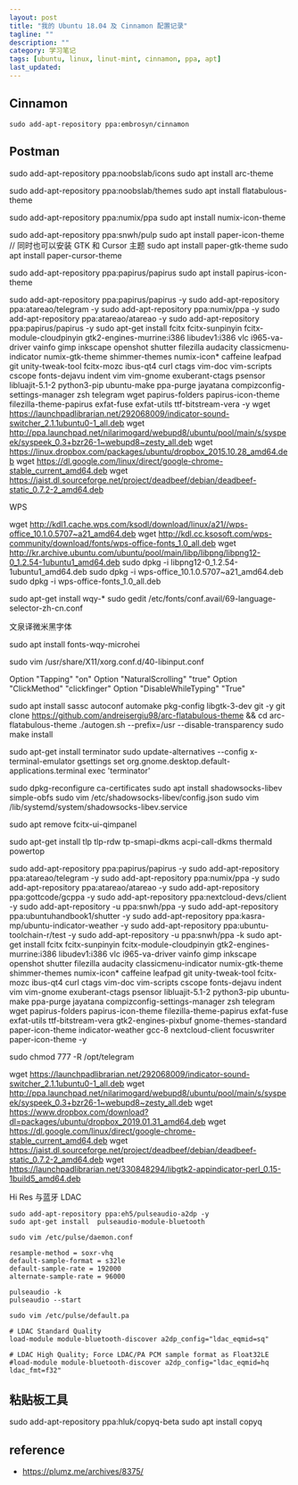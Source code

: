 ```yaml
---
layout: post
title: "我的 Ubuntu 18.04 及 Cinnamon 配置记录"
tagline: ""
description: ""
category: 学习笔记
tags: [ubuntu, linux, linut-mint, cinnamon, ppa, apt]
last_updated:
---
```



## Cinnamon

	sudo add-apt-repository ppa:embrosyn/cinnamon

## Postman



sudo add-apt-repository ppa:noobslab/icons
sudo apt install arc-theme


sudo add-apt-repository ppa:noobslab/themes
sudo apt install flatabulous-theme

sudo add-apt-repository ppa:numix/ppa
sudo apt install numix-icon-theme

sudo add-apt-repository ppa:snwh/pulp
sudo apt install paper-icon-theme
// 同时也可以安装 GTK 和 Cursor 主题
sudo apt install paper-gtk-theme
sudo apt install paper-cursor-theme


sudo add-apt-repository ppa:papirus/papirus
sudo apt install papirus-icon-theme


sudo add-apt-repository ppa:papirus/papirus -y
sudo add-apt-repository ppa:atareao/telegram -y
sudo add-apt-repository ppa:numix/ppa -y
sudo add-apt-repository ppa:atareao/atareao -y
sudo add-apt-repository ppa:papirus/papirus -y
sudo apt-get install fcitx fcitx-sunpinyin fcitx-module-cloudpinyin gtk2-engines-murrine:i386 libudev1:i386 vlc i965-va-driver vainfo gimp inkscape openshot shutter filezilla audacity classicmenu-indicator numix-gtk-theme shimmer-themes numix-icon* caffeine leafpad git unity-tweak-tool fcitx-mozc ibus-qt4 curl ctags vim-doc vim-scripts cscope fonts-dejavu indent vim vim-gnome exuberant-ctags  psensor libluajit-5.1-2 python3-pip  ubuntu-make ppa-purge jayatana compizconfig-settings-manager zsh telegram wget papirus-folders papirus-icon-theme filezilla-theme-papirus exfat-fuse exfat-utils ttf-bitstream-vera -y
wget https://launchpadlibrarian.net/292068009/indicator-sound-switcher_2.1.1ubuntu0-1_all.deb
wget http://ppa.launchpad.net/nilarimogard/webupd8/ubuntu/pool/main/s/syspeek/syspeek_0.3+bzr26-1~webupd8~zesty_all.deb
wget https://linux.dropbox.com/packages/ubuntu/dropbox_2015.10.28_amd64.deb
wget https://dl.google.com/linux/direct/google-chrome-stable_current_amd64.deb
wget https://jaist.dl.sourceforge.net/project/deadbeef/debian/deadbeef-static_0.7.2-2_amd64.deb


WPS


wget http://kdl1.cache.wps.com/ksodl/download/linux/a21//wps-office_10.1.0.5707~a21_amd64.deb
wget http://kdl.cc.ksosoft.com/wps-community/download/fonts/wps-office-fonts_1.0_all.deb
wget http://kr.archive.ubuntu.com/ubuntu/pool/main/libp/libpng/libpng12-0_1.2.54-1ubuntu1_amd64.deb
sudo dpkg -i libpng12-0_1.2.54-1ubuntu1_amd64.deb
sudo dpkg -i wps-office_10.1.0.5707~a21_amd64.deb
sudo dpkg -i wps-office-fonts_1.0_all.deb




sudo apt-get install wqy-*
sudo gedit /etc/fonts/conf.avail/69-language-selector-zh-cn.conf





文泉译微米黑字体

sudo apt install fonts-wqy-microhei


sudo vim /usr/share/X11/xorg.conf.d/40-libinput.conf

Option "Tapping" "on"
Option "NaturalScrolling" "true"
Option "ClickMethod" "clickfinger"
Option "DisableWhileTyping" "True"



sudo apt install sassc autoconf automake pkg-config libgtk-3-dev git -y
git clone https://github.com/andreisergiu98/arc-flatabulous-theme && cd arc-flatabulous-theme
./autogen.sh --prefix=/usr --disable-transparency
sudo make install



sudo apt-get install terminator
sudo update-alternatives --config x-terminal-emulator
gsettings set org.gnome.desktop.default-applications.terminal exec 'terminator'


sudo dpkg-reconfigure ca-certificates
sudo apt install shadowsocks-libev simple-obfs
sudo vim /etc/shadowsocks-libev/config.json
sudo vim /lib/systemd/system/shadowsocks-libev.service


sudo apt remove fcitx-ui-qimpanel


sudo apt-get install tlp tlp-rdw tp-smapi-dkms acpi-call-dkms thermald powertop




sudo add-apt-repository ppa:papirus/papirus -y
sudo add-apt-repository ppa:atareao/telegram -y
sudo add-apt-repository ppa:numix/ppa -y
sudo add-apt-repository ppa:atareao/atareao -y
sudo add-apt-repository ppa:gottcode/gcppa -y
sudo add-apt-repository ppa:nextcloud-devs/client -y
sudo add-apt-repository -u ppa:snwh/ppa -y
sudo add-apt-repository ppa:ubuntuhandbook1/shutter -y
sudo add-apt-repository ppa:kasra-mp/ubuntu-indicator-weather -y
sudo add-apt-repository ppa:ubuntu-toolchain-r/test -y
sudo add-apt-repository -u ppa:snwh/ppa -k
sudo apt-get install fcitx fcitx-sunpinyin fcitx-module-cloudpinyin gtk2-engines-murrine:i386 libudev1:i386 vlc i965-va-driver vainfo gimp inkscape openshot shutter filezilla audacity classicmenu-indicator numix-gtk-theme shimmer-themes numix-icon* caffeine leafpad git unity-tweak-tool fcitx-mozc ibus-qt4 curl ctags vim-doc vim-scripts cscope fonts-dejavu indent vim vim-gnome exuberant-ctags  psensor libluajit-5.1-2 python3-pip  ubuntu-make ppa-purge jayatana compizconfig-settings-manager zsh telegram wget papirus-folders papirus-icon-theme filezilla-theme-papirus exfat-fuse exfat-utils ttf-bitstream-vera gtk2-engines-pixbuf gnome-themes-standard paper-icon-theme indicator-weather gcc-8 nextcloud-client focuswriter paper-icon-theme -y

sudo chmod 777 -R /opt/telegram



wget https://launchpadlibrarian.net/292068009/indicator-sound-switcher_2.1.1ubuntu0-1_all.deb
wget http://ppa.launchpad.net/nilarimogard/webupd8/ubuntu/pool/main/s/syspeek/syspeek_0.3+bzr26-1~webupd8~zesty_all.deb
wget https://www.dropbox.com/download?dl=packages/ubuntu/dropbox_2019.01.31_amd64.deb
wget https://dl.google.com/linux/direct/google-chrome-stable_current_amd64.deb
wget https://jaist.dl.sourceforge.net/project/deadbeef/debian/deadbeef-static_0.7.2-2_amd64.deb
wget https://launchpadlibrarian.net/330848294/libgtk2-appindicator-perl_0.15-1build5_amd64.deb



Hi Res 与蓝牙 LDAC

    sudo add-apt-repository ppa:eh5/pulseaudio-a2dp -y
    sudo apt-get install  pulseaudio-module-bluetooth

    sudo vim /etc/pulse/daemon.conf

    resample-method = soxr-vhq
    default-sample-format = s32le
    default-sample-rate = 192000
    alternate-sample-rate = 96000

    pulseaudio -k
    pulseaudio --start

    sudo vim /etc/pulse/default.pa

    # LDAC Standard Quality
    load-module module-bluetooth-discover a2dp_config="ldac_eqmid=sq"

    # LDAC High Quality; Force LDAC/PA PCM sample format as Float32LE
    #load-module module-bluetooth-discover a2dp_config="ldac_eqmid=hq ldac_fmt=f32"


## 粘贴板工具

sudo add-apt-repository ppa:hluk/copyq-beta
sudo apt install copyq



## reference

- <https://plumz.me/archives/8375/>
